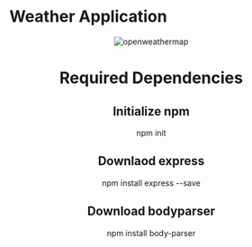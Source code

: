 # Weather Application
<center><img src="https://home.openweathermap.org/assets/history_banner-6fb0d5dc29d608ac8bc0717480e210a40260e475f6fb86880ef4687d496eb376.png" alt="openweathermap"><center>


# Required Dependencies
<h2>Initialize npm</h2> 
npm init

<h2>Downlaod express</h2>
npm install express --save

<h2>Download bodyparser</h2>
npm install body-parser
